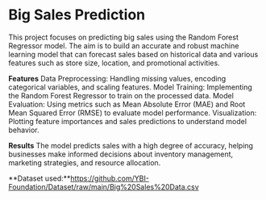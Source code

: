 # Big Sales Prediction
This project focuses on predicting big sales using the Random Forest Regressor model.
The aim is to build an accurate and robust machine learning model that can forecast sales based on historical data and various features such as store size, location, and promotional activities.

**Features**
Data Preprocessing: Handling missing values, encoding categorical variables, and scaling features.
Model Training: Implementing the Random Forest Regressor to train on the processed data.
Model Evaluation: Using metrics such as Mean Absolute Error (MAE) and Root Mean Squared Error (RMSE) to evaluate model performance.
Visualization: Plotting feature importances and sales predictions to understand model behavior.

**Results**
The model predicts sales with a high degree of accuracy, helping businesses make informed decisions about inventory management, marketing strategies, and resource allocation.


**Dataset used:**https://github.com/YBI-Foundation/Dataset/raw/main/Big%20Sales%20Data.csv
